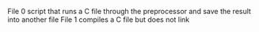 File 0 script that runs a C file through the preprocessor and save the result into another file
File 1 compiles a C file but does not link
